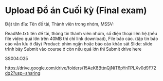 # Upload Đồ án Cuối kỳ (Final exam)

Đặt tên đĩa: Tên đề tài, Thành viên trong nhóm, MSSV:

ReadMe.txt: tên đề tài, thông tin thành viên nhóm, số điện thoại liên hệ.(nếu file video quá lớn trên 40MB thì chỉ link download), 
File báo cáo. (tập tin báo cáo vẫn lưu ở đây)
Product: phim ngắn hoặc báo cáo khảo sát
Slide: slide trình bày
Submit vào course ở còn nếu quá lớn thì Submit drive here

SS004.O25

https://drive.google.com/drive/folders/15AeK8BttnQjNiT6pYnTPLXv0d9F72dq2?usp=sharing
